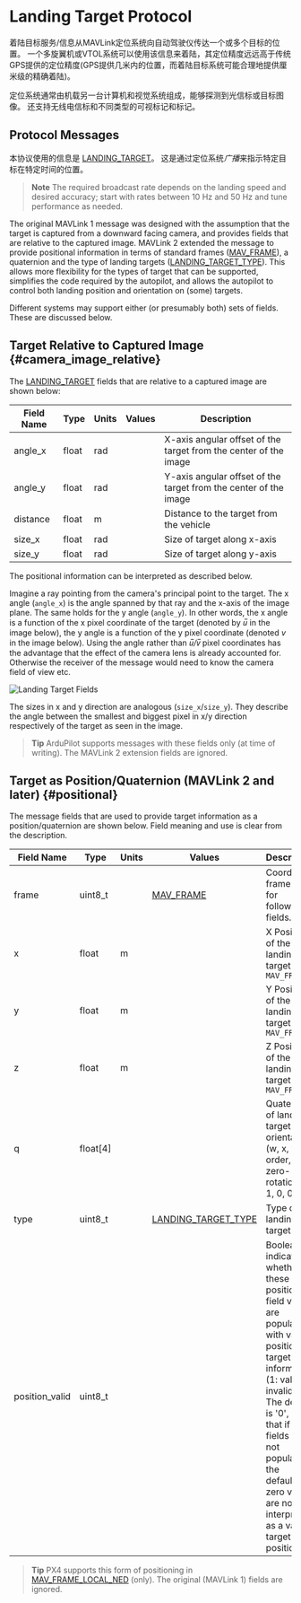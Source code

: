 # Landing Target Protocol

着陆目标服务/信息从MAVLink定位系统向自动驾驶仪传达一个或多个目标的位置。 一个多旋翼机或VTOL系统可以使用该信息来着陆，其定位精度远远高于传统GPS提供的定位精度(GPS提供几米内的位置，而着陆目标系统可能合理地提供厘米级的精确着陆)。

定位系统通常由机载另一台计算机和视觉系统组成，能够探测到光信标或目标图像。 还支持无线电信标和不同类型的可视标记和标记。

## Protocol Messages

本协议使用的信息是 [LANDING_TARGET](../messages/common.md#LANDING_TARGET)。 这是通过定位系统*广播*来指示特定目标在特定时间的位置。

> **Note** The required broadcast rate depends on the landing speed and desired accuracy; start with rates between 10 Hz and 50 Hz and tune performance as needed.

The original MAVLink 1 message was designed with the assumption that the target is captured from a downward facing camera, and provides fields that are relative to the captured image. MAVLink 2 extended the message to provide positional information in terms of standard frames ([MAV_FRAME](../messages/common.md#MAV_FRAME)), a quaternion and the type of landing targets ([LANDING_TARGET_TYPE](../messages/common.md#LANDING_TARGET_TYPE)). This allows more flexibility for the types of target that can be supported, simplifies the code required by the autopilot, and allows the autopilot to control both landing position and orientation on (some) targets.

Different systems may support either (or presumably both) sets of fields. These are discussed below.

## Target Relative to Captured Image {#camera_image_relative}

The [LANDING_TARGET](../messages/common.md#LANDING_TARGET) fields that are relative to a captured image are shown below:

| Field Name | Type  | Units | Values | Description                                                      |
| ---------- | ----- | ----- | ------ | ---------------------------------------------------------------- |
| angle_x    | float | rad   |        | X-axis angular offset of the target from the center of the image |
| angle_y    | float | rad   |        | Y-axis angular offset of the target from the center of the image |
| distance   | float | m     |        | Distance to the target from the vehicle                          |
| size_x     | float | rad   |        | Size of target along x-axis                                      |
| size_y     | float | rad   |        | Size of target along y-axis                                      |

The positional information can be interpreted as described below.

Imagine a ray pointing from the camera's principal point to the target. The x angle (`angle_x`) is the angle spanned by that ray and the x-axis of the image plane. The same holds for the y angle (`angle_y`). In other words, the x angle is a function of the x pixel coordinate of the target (denoted by *u̅* in the image below), the y angle is a function of the y pixel coordinate (denoted *v* in the image below). Using the angle rather than *u̅/v̅* pixel coordinates has the advantage that the effect of the camera lens is already accounted for. Otherwise the receiver of the message would need to know the camera field of view etc.

![Landing Target Fields](../../assets/protocols/landing_target_definitions.png)

The sizes in x and y direction are analogous (`size_x`/`size_y`). They describe the angle between the smallest and biggest pixel in x/y direction respectively of the target as seen in the image.

> **Tip** ArduPilot supports messages with these fields only (at time of writing). The MAVLink 2 extension fields are ignored.

## Target as Position/Quaternion (MAVLink 2 and later) {#positional}

The message fields that are used to provide target information as a position/quaternion are shown below. Field meaning and use is clear from the description.

| Field Name     | Type     | Units | Values                                                             | Description                                                                                                                                                                                                                                                             |
| -------------- | -------- | ----- | ------------------------------------------------------------------ | ----------------------------------------------------------------------------------------------------------------------------------------------------------------------------------------------------------------------------------------------------------------------- |
| frame          | uint8_t  |       | [MAV_FRAME](../messages/common.md#MAV_FRAME)                       | Coordinate frame used for following fields.                                                                                                                                                                                                                             |
| x              | float    | m     |                                                                    | X Position of the landing target in `MAV_FRAME`                                                                                                                                                                                                                         |
| y              | float    | m     |                                                                    | Y Position of the landing target in `MAV_FRAME`                                                                                                                                                                                                                         |
| z              | float    | m     |                                                                    | Z Position of the landing target in `MAV_FRAME`                                                                                                                                                                                                                         |
| q              | float[4] |       |                                                                    | Quaternion of landing target orientation (w, x, y, z order, zero-rotation is 1, 0, 0, 0)                                                                                                                                                                                |
| type           | uint8_t  |       | [LANDING_TARGET_TYPE](../messages/common.md#LANDING_TARGET_TYPE) | Type of landing target                                                                                                                                                                                                                                                  |
| position_valid | uint8_t  |       |                                                                    | Boolean indicating whether these position field values are populated with valid position target information (1: valid, 0: invalid). The default is '0', so that if the fields are not populated the default-zero values are not interpreted as a valid target position. |

> **Tip** PX4 supports this form of positioning in [MAV_FRAME_LOCAL_NED](../messages/common.md#MAV_FRAME_LOCAL_NED) (only). The original (MAVLink 1) fields are ignored.